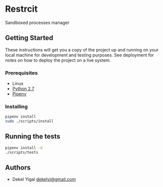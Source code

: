 # Restrcit

Sandboxed processes manager

## Getting Started

These instructions will get you a copy of the project up and running on your local machine for development and testing purposes. See deployment for notes on how to deploy the project on a live system.

### Prerequisites

* Linux
* [Python 2.7](https://www.python.org/downloads/)
* [Pipenv](http://pipenv.readthedocs.io)

### Installing

```sh
pipenv install
sudo ./scripts/install
```

## Running the tests

```sh
pipenv install -d
./scripts/tests
```

## Authors

* Dekel Yigal <dekelyi@gmail.com>
